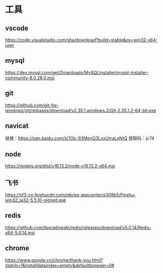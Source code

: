# 工具

## vscode

https://code.visualstudio.com/sha/download?build=stable&os=win32-x64-user

## mysql

https://dev.mysql.com/get/Downloads/MySQLInstaller/mysql-installer-community-8.0.28.0.msi

## git

https://github.com/git-for-windows/git/releases/download/v2.35.1.windows.2/Git-2.35.1.2-64-bit.exe

## navicat

链接：https://pan.baidu.com/s/1Ob-93MenQ3LxxUrraLeNtQ
提取码：jc74

## node

https://nodejs.org/dist/v16.13.2/node-v16.13.2-x64.msi

## 飞书

https://sf3-cn.feishucdn.com/obj/ee-appcenter/e308b5/Feishu-win32_ia32-5.5.10-signed.exe

## redis

https://github.com/tporadowski/redis/releases/download/v5.0.14/Redis-x64-5.0.14.msi

## chrome

https://www.google.cn/chrome/thank-you.html?statcb=1&installdataindex=empty&defaultbrowser=0#

